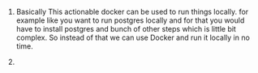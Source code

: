 1. Basically This actionable docker can be used to run things locally. for example like you want to run postgres locally and for that you would have to install postgres and bunch of other steps which is little bit complex. So instead of that we can use Docker and run it locally in no time.

2. 
